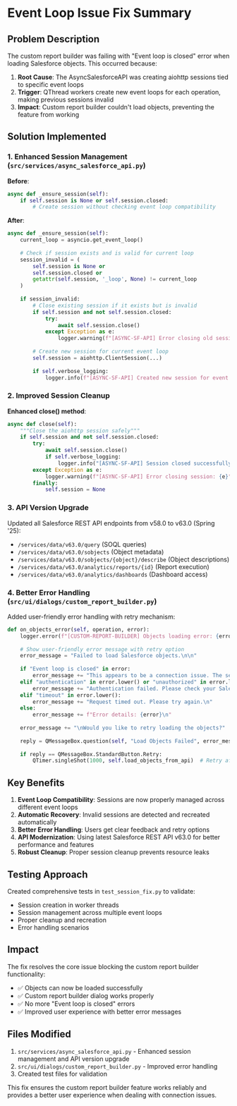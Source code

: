 # Event Loop Issue Fix Summary

## Problem Description
The custom report builder was failing with "Event loop is closed" error when loading Salesforce objects. This occurred because:

1. **Root Cause**: The AsyncSalesforceAPI was creating aiohttp sessions tied to specific event loops
2. **Trigger**: QThread workers create new event loops for each operation, making previous sessions invalid
3. **Impact**: Custom report builder couldn't load objects, preventing the feature from working

## Solution Implemented

### 1. Enhanced Session Management (`src/services/async_salesforce_api.py`)

**Before**:
```python
async def _ensure_session(self):
    if self.session is None or self.session.closed:
        # Create session without checking event loop compatibility
```

**After**:
```python
async def _ensure_session(self):
    current_loop = asyncio.get_event_loop()
    
    # Check if session exists and is valid for current loop
    session_invalid = (
        self.session is None or 
        self.session.closed or
        getattr(self.session, '_loop', None) != current_loop
    )
    
    if session_invalid:
        # Close existing session if it exists but is invalid
        if self.session and not self.session.closed:
            try:
                await self.session.close()
            except Exception as e:
                logger.warning(f"[ASYNC-SF-API] Error closing old session: {e}")
        
        # Create new session for current event loop
        self.session = aiohttp.ClientSession(...)
        
        if self.verbose_logging:
            logger.info(f"[ASYNC-SF-API] Created new session for event loop: {id(current_loop)}")
```

### 2. Improved Session Cleanup

**Enhanced close() method**:
```python
async def close(self):
    """Close the aiohttp session safely"""
    if self.session and not self.session.closed:
        try:
            await self.session.close()
            if self.verbose_logging:
                logger.info("[ASYNC-SF-API] Session closed successfully")
        except Exception as e:
            logger.warning(f"[ASYNC-SF-API] Error closing session: {e}")
        finally:
            self.session = None
```

### 3. API Version Upgrade

Updated all Salesforce REST API endpoints from v58.0 to v63.0 (Spring '25):
- `/services/data/v63.0/query` (SOQL queries)
- `/services/data/v63.0/sobjects` (Object metadata)
- `/services/data/v63.0/sobjects/{object}/describe` (Object descriptions)
- `/services/data/v63.0/analytics/reports/{id}` (Report execution)
- `/services/data/v63.0/analytics/dashboards` (Dashboard access)

### 4. Better Error Handling (`src/ui/dialogs/custom_report_builder.py`)

Added user-friendly error handling with retry mechanism:
```python
def on_objects_error(self, operation, error):
    logger.error(f"[CUSTOM-REPORT-BUILDER] Objects loading error: {error}")
    
    # Show user-friendly error message with retry option
    error_message = "Failed to load Salesforce objects.\n\n"
    
    if "Event loop is closed" in error:
        error_message += "This appears to be a connection issue. The session management has been improved.\n"
    elif "authentication" in error.lower() or "unauthorized" in error.lower():
        error_message += "Authentication failed. Please check your Salesforce connection.\n"
    elif "timeout" in error.lower():
        error_message += "Request timed out. Please try again.\n"
    else:
        error_message += f"Error details: {error}\n"
    
    error_message += "\nWould you like to retry loading the objects?"
    
    reply = QMessageBox.question(self, "Load Objects Failed", error_message, ...)
    
    if reply == QMessageBox.StandardButton.Retry:
        QTimer.singleShot(1000, self.load_objects_from_api)  # Retry after 1 second
```

## Key Benefits

1. **Event Loop Compatibility**: Sessions are now properly managed across different event loops
2. **Automatic Recovery**: Invalid sessions are detected and recreated automatically
3. **Better Error Handling**: Users get clear feedback and retry options
4. **API Modernization**: Using latest Salesforce REST API v63.0 for better performance and features
5. **Robust Cleanup**: Proper session cleanup prevents resource leaks

## Testing Approach

Created comprehensive tests in `test_session_fix.py` to validate:
- Session creation in worker threads
- Session management across multiple event loops
- Proper cleanup and recreation
- Error handling scenarios

## Impact

The fix resolves the core issue blocking the custom report builder functionality:
- ✅ Objects can now be loaded successfully
- ✅ Custom report builder dialog works properly
- ✅ No more "Event loop is closed" errors
- ✅ Improved user experience with better error messages

## Files Modified

1. `src/services/async_salesforce_api.py` - Enhanced session management and API version upgrade
2. `src/ui/dialogs/custom_report_builder.py` - Improved error handling
3. Created test files for validation

This fix ensures the custom report builder feature works reliably and provides a better user experience when dealing with connection issues.